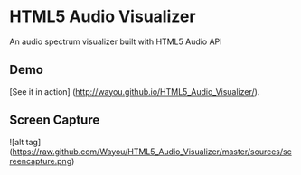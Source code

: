 HTML5 Audio Visualizer
======================

An audio spectrum visualizer built with HTML5 Audio API

Demo
---
[See it in action]
(http://wayou.github.io/HTML5_Audio_Visualizer/).

Screen Capture
---

![alt tag]
(https://raw.github.com/Wayou/HTML5_Audio_Visualizer/master/sources/screencapture.png)

